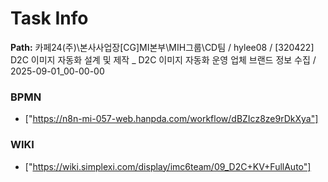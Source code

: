 # Task Info

**Path:** 카페24(주)\본사사업장\[CG]MI본부\MIH그룹\CD팀 / hylee08 / [320422] D2C 이미지 자동화 설계 및 제작 _ D2C 이미지 자동화 운영 업체 브랜드 정보 수집 / 2025-09-01_00-00-00

### BPMN
- ["https://n8n-mi-057-web.hanpda.com/workflow/dBZIcz8ze9rDkXya"]

### WIKI
- ["https://wiki.simplexi.com/display/imc6team/09_D2C+KV+FullAuto"]

